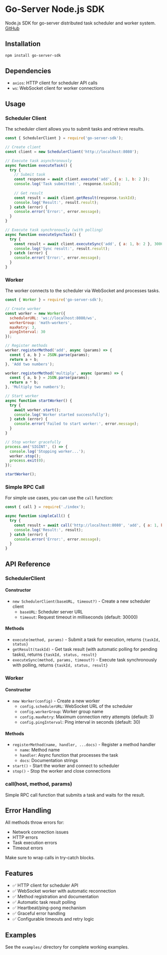 # Go-Server Node.js SDK

Node.js SDK for go-server distributed task scheduler and worker system.
[GitHub](https://github.com/go-enols/go-server)
## Installation

```bash
npm install go-server-sdk
```

## Dependencies

- `axios`: HTTP client for scheduler API calls
- `ws`: WebSocket client for worker connections

## Usage

### Scheduler Client

The scheduler client allows you to submit tasks and retrieve results.

```javascript
const { SchedulerClient } = require('go-server-sdk');

// Create client
const client = new SchedulerClient('http://localhost:8080');

// Execute task asynchronously
async function executeTask() {
  try {
    // Submit task
    const response = await client.execute('add', { a: 1, b: 2 });
    console.log('Task submitted:', response.taskId);
    
    // Get result
    const result = await client.getResult(response.taskId);
    console.log('Result:', result.result);
  } catch (error) {
    console.error('Error:', error.message);
  }
}

// Execute task synchronously (with polling)
async function executeSyncTask() {
  try {
    const result = await client.executeSync('add', { a: 1, b: 2 }, 30000);
    console.log('Sync result:', result.result);
  } catch (error) {
    console.error('Error:', error.message);
  }
}
```

### Worker

The worker connects to the scheduler via WebSocket and processes tasks.

```javascript
const { Worker } = require('go-server-sdk');

// Create worker
const worker = new Worker({
  schedulerURL: 'ws://localhost:8080/ws',
  workerGroup: 'math-workers',
  maxRetry: 3,
  pingInterval: 30
});

// Register methods
worker.registerMethod('add', async (params) => {
  const { a, b } = JSON.parse(params);
  return a + b;
}, 'Add two numbers');

worker.registerMethod('multiply', async (params) => {
  const { a, b } = JSON.parse(params);
  return a * b;
}, 'Multiply two numbers');

// Start worker
async function startWorker() {
  try {
    await worker.start();
    console.log('Worker started successfully');
  } catch (error) {
    console.error('Failed to start worker:', error.message);
  }
}

// Stop worker gracefully
process.on('SIGINT', () => {
  console.log('Stopping worker...');
  worker.stop();
  process.exit(0);
});

startWorker();
```

### Simple RPC Call

For simple use cases, you can use the `call` function:

```javascript
const { call } = require('./index');

async function simpleCall() {
  try {
    const result = await call('http://localhost:8080', 'add', { a: 1, b: 2 });
    console.log('Result:', result);
  } catch (error) {
    console.error('Error:', error.message);
  }
}
```

## API Reference

### SchedulerClient

#### Constructor
- `new SchedulerClient(baseURL, timeout?)` - Create a new scheduler client
  - `baseURL`: Scheduler server URL
  - `timeout`: Request timeout in milliseconds (default: 30000)

#### Methods
- `execute(method, params)` - Submit a task for execution, returns `{taskId, status}`
- `getResult(taskId)` - Get task result (with automatic polling for pending tasks), returns `{taskId, status, result}`
- `executeSync(method, params, timeout?)` - Execute task synchronously with polling, returns `{taskId, status, result}`

### Worker

#### Constructor
- `new Worker(config)` - Create a new worker
  - `config.schedulerURL`: WebSocket URL of the scheduler
  - `config.workerGroup`: Worker group name
  - `config.maxRetry`: Maximum connection retry attempts (default: 3)
  - `config.pingInterval`: Ping interval in seconds (default: 30)

#### Methods
- `registerMethod(name, handler, ...docs)` - Register a method handler
  - `name`: Method name
  - `handler`: Async function that processes the task
  - `docs`: Documentation strings
- `start()` - Start the worker and connect to scheduler
- `stop()` - Stop the worker and close connections

### call(host, method, params)

Simple RPC call function that submits a task and waits for the result.

## Error Handling

All methods throw errors for:
- Network connection issues
- HTTP errors
- Task execution errors
- Timeout errors

Make sure to wrap calls in try-catch blocks.

## Features

- ✅ HTTP client for scheduler API
- ✅ WebSocket worker with automatic reconnection
- ✅ Method registration and documentation
- ✅ Automatic task result polling
- ✅ Heartbeat/ping-pong mechanism
- ✅ Graceful error handling
- ✅ Configurable timeouts and retry logic

## Examples

See the `examples/` directory for complete working examples.